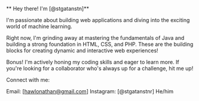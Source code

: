 ** Hey there! I'm [@stgatanstn]**

I'm passionate about building web applications and diving into the exciting world of machine learning.

Right now, I'm  grinding away at mastering the fundamentals of Java and building a strong foundation in HTML, CSS, and PHP.  These are the building blocks for creating dynamic and interactive web experiences!

Bonus!  I'm actively honing my coding skills and eager to learn more.  If you're looking for a collaborator who's always up for a challenge, hit me up!

Connect with me:

Email: [hawlonathan@gmail.com]
Instagram: [@stgatanstnr]
He/him
